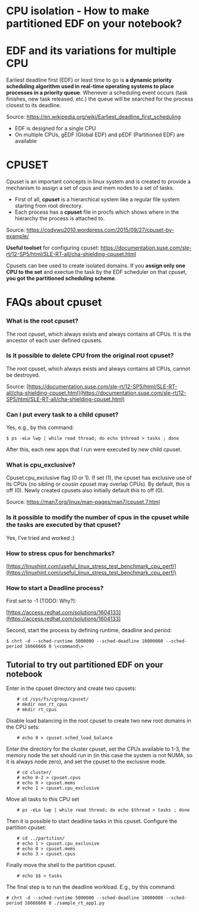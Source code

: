 # CPU isolation - How to make partitioned EDF on your notebook?

# EDF and its variations for multiple CPU
Earliest deadline first (EDF) or least time to go is **a dynamic priority scheduling algorithm used in real-time operating systems to place processes in a priority queue**. Whenever a scheduling event occurs (task finishes, new task released, etc.) the queue will be searched for the process closest to its deadline.

Source: 
https://en.wikipedia.org/wiki/Earliest_deadline_first_scheduling

- EDF is designed for a single CPU
- On multiple CPUs, gEDF (Global EDF) and pEDF (Partitioned EDF) are available

# CPUSET
Cpuset is an important concepts in linux system and is created to provide a mechanism to assign a set of cpus and mem nodes to a set of tasks. 

- First of all, **cpuset** is a hierarchical system like a regular file system starting from root directory.
- Each process has a **cpuset** file in procfs which shows where in the hierarchy the process is attached to.

Source: https://codywu2010.wordpress.com/2015/09/27/cpuset-by-example/

**Useful toolset** for configuring cpuset:
https://documentation.suse.com/sle-rt/12-SP5/html/SLE-RT-all/cha-shielding-cpuset.html

Cpusets can bee used to create isolated domains. If you **assign only one CPU to the set** and exectue the task by the EDF scheduler on that cpuset, **you got the partitioned scheduling scheme**.


# FAQs about cpuset

### What is the root cpuset?

The root cpuset, which always exists and always contains all CPUs. It is the ancestor of each user defined cpusets.

### Is it possible to delete CPU from the original root cpuset?

The root cpuset, which always exists and always contains all CPUs, cannot be destroyed.

Source: [https://documentation.suse.com/sle-rt/12-SP5/html/SLE-RT-all/cha-shielding-cpuset.html](https://documentation.suse.com/sle-rt/12-SP5/html/SLE-RT-all/cha-shielding-cpuset.html)

### Can I put every task to a child cpuset?


Yes, e.g., by this command:
```
$ ps -eLo lwp | while read thread; do echo $thread > tasks ; done
```

After this, each new apps that I run were executed by new child cpuset.

### What is cpu_exclusive?

Cpuset.cpu_exclusive flag (0 or 1).  If set (1), the cpuset has exclusive use  of its CPUs (no sibling or cousin cpuset may overlap          CPUs).  By default, this is off (0).  Newly created               cpusets also initially default this to off (0).

Source: https://man7.org/linux/man-pages/man7/cpuset.7.html

### Is it possible to modify the number of cpus in the cpuset while the tasks are executed by that cpuset?

  Yes, I’ve tried and worked :)
 

### How to stress cpus for benchmarks?

[https://linuxhint.com/useful_linux_stress_test_benchmark_cpu_perf/](https://linuxhint.com/useful_linux_stress_test_benchmark_cpu_perf/)

  

### How to start a Deadline process?

  

First set to -1 (TODO: Why?):

[https://access.redhat.com/solutions/1604133](https://access.redhat.com/solutions/1604133)

Second, start the process by defining runtime, deadline and period:

```
$ chrt -d --sched-runtime 5000000 --sched-deadline 10000000 --sched-period 16666666 0 \<command\>
```

## Tutorial to try out partitioned EDF on your notebook

Enter in the cpuset directory and create two cpusets:
```
    # cd /sys/fs/cgroup/cpuset/
    # mkdir non_rt_cpus
    # mkdir rt_cpus
```
Disable load balancing in the root cpuset to create two new root domains in the CPU sets:
```
    # echo 0 > cpuset.sched_load_balance
```
Enter the directory for the cluster cpuset, set the CPUs available to 1-3, the memory node the set should run in (in this case the system is not NUMA, so it is always node zero), and set the cpuset to the exclusive mode.
```
    # cd cluster/
    # echo 0-2 > cpuset.cpus
    # echo 0 > cpuset.mems
    # echo 1 > cpuset.cpu_exclusive 
```
Move all tasks to this CPU set
```
    # ps -eLo lwp | while read thread; do echo $thread > tasks ; done
```
Then it is possible to start deadline tasks in this cpuset.
Configure the partition cpuset:
```
    # cd ../partition/
    # echo 1 > cpuset.cpu_exclusive 
    # echo 0 > cpuset.mems 
    # echo 3 > cpuset.cpus
```
Finally move the shell to the partition cpuset.
```
    # echo $$ > tasks 
```
The final step is to run the deadline workload. E.g., by this command:
```
# chrt -d --sched-runtime 5000000 --sched-deadline 10000000 --sched-period 16666666 0 ./sample_rt_app1.py
```
